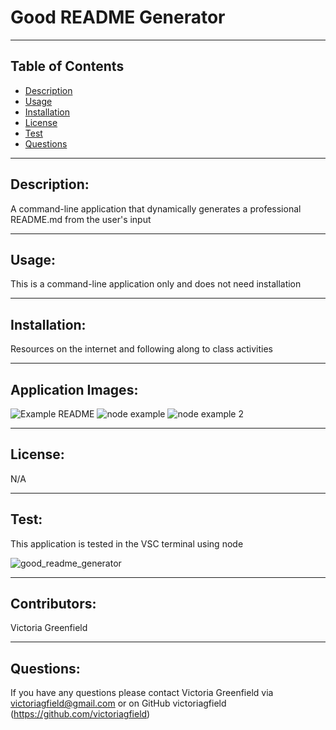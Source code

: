 # Good README Generator

  <hr>

  ## Table of Contents
  * [Description](#description)
  * [Usage](#usage)
  * [Installation](#installation)
  * [License](#license)
  * [Test](#test)
  * [Questions](#questions)

  <hr>

  ## Description: 
   A command-line application that dynamically generates a professional README.md from the user's input
 

   <hr>

  ## Usage: 
   This is a command-line application only and does not need installation


   <hr>

   ## Installation: 
   Resources on the internet and following along to class activities 
   
   <hr>
   
   ## Application Images:
   ![Example README](https://user-images.githubusercontent.com/66035385/91080496-a8dc5300-e613-11ea-8a5f-9be58b039505.jpg)
![node example](https://user-images.githubusercontent.com/66035385/91080498-a974e980-e613-11ea-9788-41b1985a3d9a.jpg)
![node example 2](https://user-images.githubusercontent.com/66035385/91080500-a974e980-e613-11ea-8c27-f8ff1b459c82.jpg)


   <hr>

   ## License: 
   N/A


   <hr>

   ## Test: 
   This application is tested in the VSC terminal using node
   
   ![good_readme_generator](https://user-images.githubusercontent.com/66035385/91080502-a974e980-e613-11ea-9a10-0719b70a263f.gif)


   <hr>

   ## Contributors: 
   Victoria Greenfield


   <hr>

## Questions: 
If you have any questions please contact Victoria Greenfield via victoriagfield@gmail.com or on GitHub victoriagfield (https://github.com/victoriagfield)

